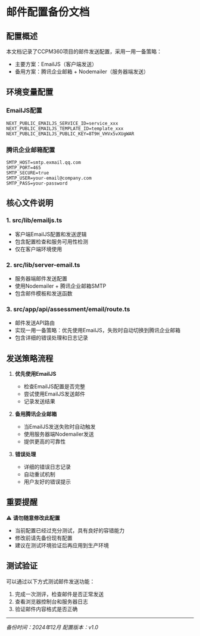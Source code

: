 # 邮件配置备份文档

## 配置概述

本文档记录了CCPM360项目的邮件发送配置，采用一用一备策略：

- 主要方案：EmailJS（客户端发送）
- 备用方案：腾讯企业邮箱 + Nodemailer（服务器端发送）

## 环境变量配置

### EmailJS配置

```
NEXT_PUBLIC_EMAILJS_SERVICE_ID=service_xxx
NEXT_PUBLIC_EMAILJS_TEMPLATE_ID=template_xxx
NEXT_PUBLIC_EMAILJS_PUBLIC_KEY=8T9H_VHVx5vXUgWAR
```

### 腾讯企业邮箱配置

```
SMTP_HOST=smtp.exmail.qq.com
SMTP_PORT=465
SMTP_SECURE=true
SMTP_USER=your-email@company.com
SMTP_PASS=your-password
```

## 核心文件说明

### 1. src/lib/emailjs.ts

- 客户端EmailJS配置和发送逻辑
- 包含配置检查和服务可用性检测
- 仅在客户端环境使用

### 2. src/lib/server-email.ts

- 服务器端邮件发送配置
- 使用Nodemailer + 腾讯企业邮箱SMTP
- 包含邮件模板和发送函数

### 3. src/app/api/assessment/email/route.ts

- 邮件发送API路由
- 实现一用一备策略：优先使用EmailJS，失败时自动切换到腾讯企业邮箱
- 包含详细的错误处理和日志记录

## 发送策略流程

1. **优先使用EmailJS**
   - 检查EmailJS配置是否完整
   - 尝试使用EmailJS发送邮件
   - 记录发送结果

2. **备用腾讯企业邮箱**
   - 当EmailJS发送失败时自动触发
   - 使用服务器端Nodemailer发送
   - 提供更高的可靠性

3. **错误处理**
   - 详细的错误日志记录
   - 自动重试机制
   - 用户友好的错误提示

## 重要提醒

⚠️ **请勿随意修改此配置**

- 当前配置已经过充分测试，具有良好的容错能力
- 修改前请先备份现有配置
- 建议在测试环境验证后再应用到生产环境

## 测试验证

可以通过以下方式测试邮件发送功能：

1. 完成一次测评，检查邮件是否正常发送
2. 查看浏览器控制台和服务器日志
3. 验证邮件内容格式是否正确

---

_备份时间：2024年12月_
_配置版本：v1.0_
